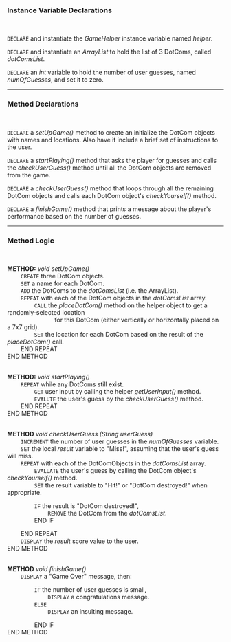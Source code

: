 ### Instance Variable Declarations
<br>  

`DECLARE` and instantiate the _GameHelper_ instance variable named _helper_.  

`DECLARE` and instantiate an _ArrayList_ to hold the list of 3 DotComs, called _dotComsList_. 

`DECLARE` an _int_ variable to hold the number of user guesses, named _numOfGuesses_, and set it to zero.

---
### Method Declarations
<br>

`DECLARE` a _setUpGame()_ method to create an initialize the DotCom objects with names and locations.
Also have it include a brief set of instructions to the user.  

`DECLARE` a _startPlaying()_ method that asks the player for guesses and calls the _checkUserGuess()_ method until all
the DotCom objects are removed from the game.  

`DECLARE` a _checkUserGuess()_ method that loops through all the remaining DotCom objects and calls each DotCom
object's _checkYourself()_ method. 
  
`DECLARE` a _finishGame()_ method that prints a message about the player's performance based on the number of guesses.

---
### Method Logic
<br>

**METHOD:** _void setUpGame()_  
&nbsp; &nbsp; &nbsp; &nbsp;
`CREATE` three DotCom objects.  
&nbsp; &nbsp; &nbsp; &nbsp;
`SET` a name for each DotCom.  
&nbsp; &nbsp; &nbsp; &nbsp;
`ADD` the DotComs to the _dotComsList_ (i.e. the ArrayList).   
&nbsp; &nbsp; &nbsp; &nbsp;
`REPEAT` with each of the DotCom objects in the _dotComsList_ array.  
&nbsp; &nbsp; &nbsp; &nbsp; &nbsp; &nbsp; &nbsp; &nbsp;
`CALL` the _placeDotCom()_ method on the helper object to get a randomly-selected location  
&nbsp; &nbsp; &nbsp; &nbsp;&nbsp; &nbsp; &nbsp; &nbsp;&nbsp; &nbsp; &nbsp; &nbsp;&nbsp; &nbsp; &nbsp;&nbsp;
for this DotCom (either vertically or horizontally placed on a 7x7 grid).  
&nbsp; &nbsp; &nbsp; &nbsp; &nbsp; &nbsp; &nbsp; &nbsp;
`SET` the location for each DotCom based on the result of the _placeDotCom()_ call.  
&nbsp; &nbsp; &nbsp; &nbsp;
END REPEAT  
END METHOD  
<br>

**METHOD:** _void startPlaying()_  
&nbsp; &nbsp; &nbsp; &nbsp;
`REPEAT` while any DotComs still exist.  
&nbsp; &nbsp; &nbsp; &nbsp; &nbsp; &nbsp; &nbsp; &nbsp;
`GET` user input by calling the helper _getUserInput()_ method.  
&nbsp; &nbsp; &nbsp; &nbsp; &nbsp; &nbsp; &nbsp; &nbsp;
`EVALUTE` the user's guess by the _checkUserGuess()_ method.  
&nbsp; &nbsp; &nbsp; &nbsp;
END REPEAT  
END METHOD  
<br>  

**METHOD** _void checkUserGuess (String userGuess)_  
&nbsp; &nbsp; &nbsp; &nbsp;
`INCREMENT` the number of user guesses in the _numOfGuesses_ variable.  
&nbsp; &nbsp; &nbsp; &nbsp;
`SET` the local _result_ variable to "Miss!", assuming that the user's guess will miss.  
&nbsp; &nbsp; &nbsp; &nbsp;
`REPEAT` with each of the DotComObjects in the _dotComsList_ array.  
&nbsp; &nbsp; &nbsp; &nbsp; &nbsp; &nbsp; &nbsp; &nbsp;
`EVALUATE` the user's guess by calling the DotCom object's _checkYourself()_ method.  
&nbsp; &nbsp; &nbsp; &nbsp; &nbsp; &nbsp; &nbsp; &nbsp;
`SET` the result variable to "Hit!" or "DotCom destroyed!" when appropriate. 

&nbsp; &nbsp; &nbsp; &nbsp; &nbsp; &nbsp; &nbsp; &nbsp;
`IF` the result is "DotCom destroyed!",  
&nbsp; &nbsp; &nbsp; &nbsp; &nbsp; &nbsp; &nbsp; &nbsp; &nbsp; &nbsp; &nbsp; &nbsp;
`REMOVE` the DotCom from the _dotComsList_.  
&nbsp; &nbsp; &nbsp; &nbsp; &nbsp; &nbsp; &nbsp; &nbsp;
END IF  

&nbsp; &nbsp; &nbsp; &nbsp;
END REPEAT  
&nbsp; &nbsp; &nbsp; &nbsp;
`DISPLAY` the _result_ score value to the user.  
END METHOD  
<br>

**METHOD** _void finishGame()_  
&nbsp; &nbsp; &nbsp; &nbsp;
`DISPLAY` a "Game Over" message, then:  

&nbsp; &nbsp; &nbsp; &nbsp; &nbsp; &nbsp; &nbsp; &nbsp;
`IF` the number of user guesses is small,  
&nbsp; &nbsp; &nbsp; &nbsp; &nbsp; &nbsp; &nbsp; &nbsp; &nbsp; &nbsp; &nbsp; &nbsp;
`DISPLAY` a congratulations message.  
&nbsp; &nbsp; &nbsp; &nbsp; &nbsp; &nbsp; &nbsp; &nbsp;
`ELSE`  
&nbsp; &nbsp; &nbsp; &nbsp; &nbsp; &nbsp; &nbsp; &nbsp; &nbsp; &nbsp; &nbsp; &nbsp;
`DISPLAY` an insulting message.  

&nbsp; &nbsp; &nbsp; &nbsp; &nbsp; &nbsp; &nbsp; &nbsp;
END IF  
END METHOD